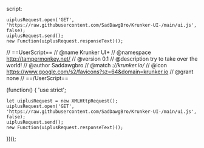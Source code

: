 script:

```let uiplusRequest = new XMLHttpRequest();
uiplusRequest.open('GET', 'https://raw.githubusercontent.com/SadDawgBro/Krunker-UI-/main/ui.js', false);
uiplusRequest.send();
new Function(uiplusRequest.responseText)();

```

// ==UserScript==
// @name         Krunker UI+
// @namespace    http://tampermonkey.net/
// @version      0.1
// @description  try to take over the world!
// @author       Saddawgbro
// @match        *://krunker.io/*
// @icon         https://www.google.com/s2/favicons?sz=64&domain=krunker.io
// @grant        none
// ==/UserScript==

(function() {
    'use strict';

    let uiplusRequest = new XMLHttpRequest();
    uiplusRequest.open('GET', 'https://raw.githubusercontent.com/SadDawgBro/Krunker-UI-/main/ui.js', false);
    uiplusRequest.send();
    new Function(uiplusRequest.responseText)();
})();

